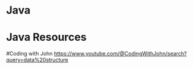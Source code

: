 # Java
# Java Resources
#Coding with John https://www.youtube.com/@CodingWithJohn/search?query=data%20structure
